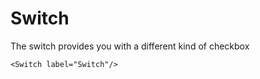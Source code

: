 # Switch

The switch provides you with a different kind of checkbox

```vue
<Switch label="Switch"/>
```

<Switch label="test"/>

<script setup>
import { Switch } from '../../../src/index'
</script>
